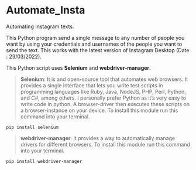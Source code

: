 # Automate_Insta
Automating Instagram texts.

This Python program send a single message to any number of people you want by using your credentials and usernames of the people you want to send the text. This works with the latest version of Instagram Desktop (Date : 23/03/2022).

This Python script uses **Selenium** and **webdriver-manager**.

>**Selenium**: It is and open-source tool that automates web browsers. It provides a single interface that lets you write test scripts in programming languages like Ruby, Java, NodeJS, PHP, Perl, Python, and C#, among others. I personally prefer Python as it’s very easy to write code in python. A browser-driver then executes these scripts on a browser-instance on your device. To install this module run this command into your terminal.
```
pip install selenium
```
>**webdriver-manager**: It provides a way to automatically manage drivers for different browsers. To install this module run this command into your terminal.
```
pip install webdriver-manager
```
